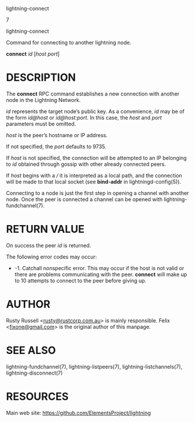 lightning-connect

7

lightning-connect

Command for connecting to another lightning node.

**connect** *id* \[*host* *port*\]

DESCRIPTION
===========

The **connect** RPC command establishes a new connection with another
node in the Lightning Network.

*id* represents the target node’s public key. As a convenience, *id* may
be of the form *id@host* or *id@host:port*. In this case, the *host* and
*port* parameters must be omitted.

*host* is the peer’s hostname or IP address.

If not specified, the *port* defaults to 9735.

If *host* is not specified, the connection will be attempted to an IP
belonging to *id* obtained through gossip with other already connected
peers.

If *host* begins with a */* it is interpreted as a local path, and the
connection will be made to that local socket (see **bind-addr** in
lightningd-config(5)).

Connecting to a node is just the first step in opening a channel with
another node. Once the peer is connected a channel can be opened with
lightning-fundchannel(7).

RETURN VALUE
============

On success the peer *id* is returned.

The following error codes may occur:

-   -1. Catchall nonspecific error. This may occur if the host is not
    valid or there are problems communicating with the peer. **connect**
    will make up to 10 attempts to connect to the peer before giving up.

AUTHOR
======

Rusty Russell &lt;<rusty@rustcorp.com.au>&gt; is mainly responsible.
Felix &lt;<fixone@gmail.com>&gt; is the original author of this manpage.

SEE ALSO
========

lightning-fundchannel(7), lightning-listpeers(7),
lightning-listchannels(7), lightning-disconnect(7)

RESOURCES
=========

Main web site: <https://github.com/ElementsProject/lightning>
